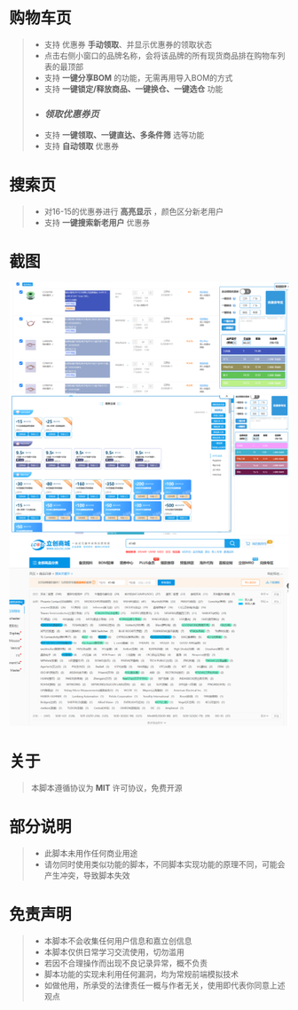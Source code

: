 
# 购物车页

> - 支持 优惠券 __手动领取__、并显示优惠券的领取状态
> - 点击右侧小窗口的品牌名称，会将该品牌的所有现货商品排在购物车列表的最顶部
> - 支持 __一键分享BOM__ 的功能，无需再用导入BOM的方式
> - 支持 __一键锁定/释放商品、一键换仓、一键选仓__ 功能
> - ### _领取优惠券页_
> - 支持 __一键领取、一键直达、多条件筛__ 选等功能
> - 支持 __自动领取__ 优惠券


# 搜索页

> - 对16-15的优惠券进行 __高亮显示__ ，颜色区分新老用户
> - 支持 __一键搜索新老用户__ 优惠券

# 截图

![购物车页](/assets/cart_page.png)
![优惠券页](/assets/coupon_page.png)
![搜索页](/assets/search_page.png)

# 关于

> 本脚本遵循协议为 __MIT__ 许可协议，免费开源

# 部分说明

> - 此脚本未用作任何商业用途  
> - 请勿同时使用类似功能的脚本，不同脚本实现功能的原理不同，可能会产生冲突，导致脚本失效  

# 免责声明

> - 本脚本不会收集任何用户信息和嘉立创信息  
> - 本脚本仅供日常学习交流使用，切勿滥用  
> - 若因不合理操作而出现不良记录异常，概不负责  
> - 脚本功能的实现未利用任何漏洞，均为常规前端模拟技术  
> - 如做他用，所承受的法律责任一概与作者无关，使用即代表你同意上述观点
